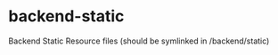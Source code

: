 backend-static
==============

Backend Static Resource files (should be symlinked in /backend/static)


